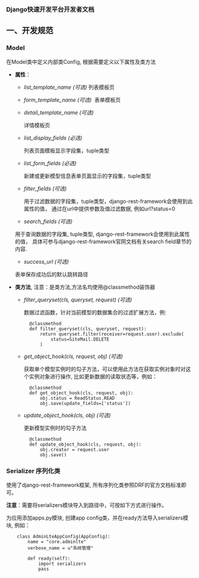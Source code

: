 ### Django快速开发平台开发者文档

## 一、开发规范

### Model

在Model类中定义内部类Config, 根据需要定义以下属性及类方法

* **属性**：

    * *list_template_name (可选)*
        列表模板页

    * *form_template_name (可选)*
    ﻿
        ﻿表单模板页

    * *detail_template_name (可选)*

        详情模板页

    * *list_display_fields (必选)*

        列表页面模板显示字段集，tuple类型

    * *list_form_fields (必选)*

        新建或更新模型信息表单页面显示的字段集，tuple类型

    * *filter_fields (可选)*

        用于过滤数据的字段集，tuple类型，django-rest-framework会使用到此属性的值，
        通过在url中提供参数及值过滤数据, 例如url?status=0

    * *search_fields (可选)*

    用于查询数据的字段集, tuple类型, django-rest-framework会使用到此属性的值，
    具体可参与django-rest-framework官网文档有关search field章节的内容.

    * *success_url (可选)*

    表单保存成功后的默认跳转路径


* **类方法**, 注意：是类方法,方法名均使用@classmethod装饰器

    * *filter_queryset(cls, queryset, request)   (可选)*

        数据过滤函数，针对当前模型的数据集合的过滤扩展方法，例:

            @classmethod
            def filter_queryset(cls, queryset, request):
                return queryset.filter(receiver=request.user).exclude(
                    status=SiteMail.DELETE
                )


    * *get_object_hook(cls, request, obj)   (可选)*

        获取单个模型实例时的勾子方法，可以使用此方法在获取实例对象时对这个实例对象进行操作,
        比如更新数据的读取状态等，例如：

            @classmethod
            def get_object_hook(cls, request, obj):
                obj.status = ReadStatus.READ
                obj.save(update_fields=['status'])


    * *update_object_hook(cls, obj)	(可选)*

        更新模型实例时的勾子方法

            @classmethod
            def update_object_hook(cls, request, obj):
                obj.creator = request.user
                obj.save()



### Serializer 序列化类

使用了django-rest-framework框架, 所有序列化类参照DRF的官方文档标准即可。

**注意**：需要将serializers模块导入到路径中，可按如下方式进行操作。

为应用添加apps.py模块, 创建app config类，并在ready方法导入serializers模块, 例如：

```
    class AdminLteAppConfig(AppConfig):
        name = "core.adminlte"
        verbose_name = u"系统管理"

        def ready(self):
            import serializers
            pass
```
